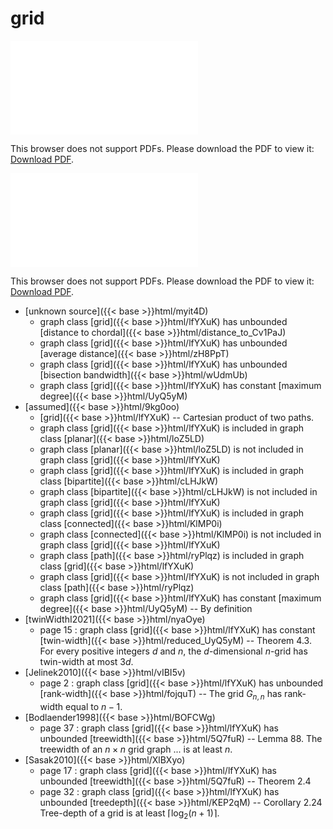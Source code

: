 # grid




<object data="../local_lfYXuK.pdf" type="application/pdf" width="100%" height="480px"><embed src="../local_lfYXuK.pdf"><p>This browser does not support PDFs. Please download the PDF to view it: <a href="../local_lfYXuK.pdf">Download PDF</a>.</p></embed></object>


<object data="../inclusions_lfYXuK.pdf" type="application/pdf" width="100%" height="480px"><embed src="../inclusions_lfYXuK.pdf"><p>This browser does not support PDFs. Please download the PDF to view it: <a href="../inclusions_lfYXuK.pdf">Download PDF</a>.</p></embed></object>

*  [unknown source]({{< base >}}html/myit4D)
    * graph class [grid]({{< base >}}html/lfYXuK) has unbounded [distance to chordal]({{< base >}}html/distance_to_Cv1PaJ)
    * graph class [grid]({{< base >}}html/lfYXuK) has unbounded [average distance]({{< base >}}html/zH8PpT)
    * graph class [grid]({{< base >}}html/lfYXuK) has unbounded [bisection bandwidth]({{< base >}}html/wUdmUb)
    * graph class [grid]({{< base >}}html/lfYXuK) has constant [maximum degree]({{< base >}}html/UyQ5yM)
*  [assumed]({{< base >}}html/9kg0oo)
    * [grid]({{< base >}}html/lfYXuK) -- Cartesian product of two paths.
    * graph class [grid]({{< base >}}html/lfYXuK) is included in graph class [planar]({{< base >}}html/loZ5LD)
    * graph class [planar]({{< base >}}html/loZ5LD) is not included in graph class [grid]({{< base >}}html/lfYXuK)
    * graph class [grid]({{< base >}}html/lfYXuK) is included in graph class [bipartite]({{< base >}}html/cLHJkW)
    * graph class [bipartite]({{< base >}}html/cLHJkW) is not included in graph class [grid]({{< base >}}html/lfYXuK)
    * graph class [grid]({{< base >}}html/lfYXuK) is included in graph class [connected]({{< base >}}html/KlMP0i)
    * graph class [connected]({{< base >}}html/KlMP0i) is not included in graph class [grid]({{< base >}}html/lfYXuK)
    * graph class [path]({{< base >}}html/ryPlqz) is included in graph class [grid]({{< base >}}html/lfYXuK)
    * graph class [grid]({{< base >}}html/lfYXuK) is not included in graph class [path]({{< base >}}html/ryPlqz)
    * graph class [grid]({{< base >}}html/lfYXuK) has constant [maximum degree]({{< base >}}html/UyQ5yM) -- By definition
*  [twinWidthI2021]({{< base >}}html/nyaOye)
    * page 15 : graph class [grid]({{< base >}}html/lfYXuK) has constant [twin-width]({{< base >}}html/reduced_UyQ5yM) -- Theorem 4.3. For every positive integers $d$ and $n$, the $d$-dimensional $n$-grid has twin-width at most $3d$.
*  [Jelinek2010]({{< base >}}html/vIBI5v)
    * page 2 : graph class [grid]({{< base >}}html/lfYXuK) has unbounded [rank-width]({{< base >}}html/fojquT) -- The grid $G_{n,n}$ has rank-width equal to $n-1$.
*  [Bodlaender1998]({{< base >}}html/BOFCWg)
    * page 37 : graph class [grid]({{< base >}}html/lfYXuK) has unbounded [treewidth]({{< base >}}html/5Q7fuR) -- Lemma 88. The treewidth of an $n \times n$ grid graph ... is at least $n$.
*  [Sasak2010]({{< base >}}html/XlBXyo)
    * page 17 : graph class [grid]({{< base >}}html/lfYXuK) has unbounded [treewidth]({{< base >}}html/5Q7fuR) -- Theorem 2.4
    * page 32 : graph class [grid]({{< base >}}html/lfYXuK) has unbounded [treedepth]({{< base >}}html/KEP2qM) -- Corollary 2.24 Tree-depth of a grid is at least $\lceil \log_2(n+1)\rceil$.